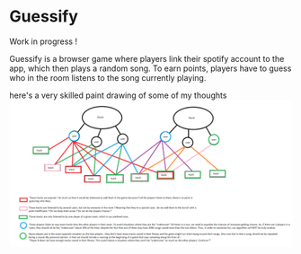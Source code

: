 # Guessify

Work in progress !

Guessify is a browser game where players link their spotify account to the app, which then plays a random song. To earn points, players have to guess who in the room listens to the song currently playing.

here's a very skilled paint drawing of some of my thoughts 
![Screenshot](thoughts.png)
